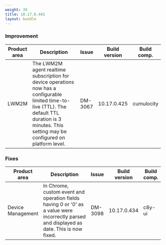 ```yaml
---
weight: 39
title: 10.17.0.441
layout: bundle
---
```


<!--10.17.0.423 - 10.17.0.441-->

### Improvement

<table>
<colgroup>
<col style="width: 15%;">
<col style="width:50%;">
<col style="width: 10%;">
<col style="width: 12%;">
<col style="width: 13%;">
</colgroup>
<thead><tr>
<th>
Product area</th>
<th>
Description</th>
<th>
Issue</th>
<th>
Build version</th>
<th>Build comp.</th>
</tr>
</thead><tbody>

<tr>
<td>LWM2M</td>
<td>The LWM2M agent realtime subscription for device operations now has a configurable limited time-to-live (TTL). The default TTL duration is 3 minutes. This setting may be configured on platform level.</td>
<td>DM-3067</td>
<td>10.17.0.425</td>
<td>cumulocity</td>
</tr>

</tbody></table>


### Fixes

<table>
<colgroup>
<col style="width: 15%;">
<col style="width:50%;">
<col style="width: 10%;">
<col style="width: 12%;">
<col style="width: 13%;">
</colgroup>
<thead><tr>
<th>
Product area</th>
<th>
Description</th>
<th>
Issue</th>
<th>
Build version</th>
<th>Build comp.</th>
</tr>
</thead><tbody>

<tr>
<td>Device Management</td>
<td>In Chrome, custom event and operation fields having 0 or '0' as a value were incorrectly parsed and displayed as date. This is now fixed.</td>
<td>DM-3098</td>
<td>10.17.0.434</td>
<td>c8y-ui</td>
</tr>

</tbody></table>
